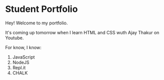 # Student Portfolio

Hey! Welcome to my portfolio.

It's coming up tomorrow when I learn HTML and CSS wuth Ajay Thakur on Youtube.

For know, I know:

1. JavaScript
1. NodeJS
1. Repl.it
1. CHALK